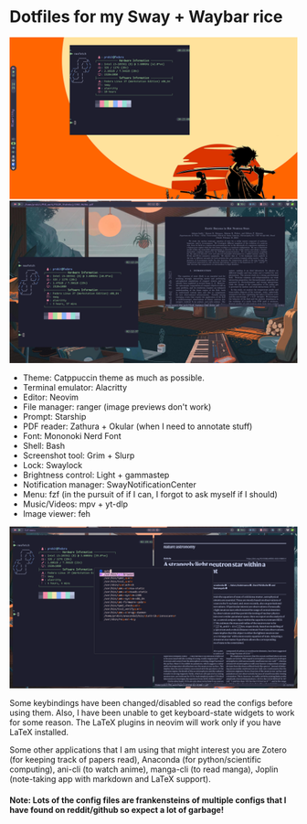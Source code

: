 # Dotfiles for my Sway + Waybar rice

![Preview of the latest version](preview3.png?raw=true "Preview of the rice latest title")
![Preview of the rice](preview1.png?raw=true "Preview of the rice title")

* Theme: Catppuccin theme as much as possible.
* Terminal emulator: Alacritty
* Editor: Neovim
* File manager: ranger (image previews don't work)
* Prompt: Starship
* PDF reader: Zathura + Okular (when I need to annotate stuff)
* Font: Mononoki Nerd Font
* Shell: Bash
* Screenshot tool: Grim + Slurp
* Lock: Swaylock
* Brightness control: Light + gammastep
* Notification manager: SwayNotificationCenter
* Menu: fzf (in the pursuit of if I can, I forgot to ask myself if I should)
* Music/Videos: mpv + yt-dlp
* Image viewer: feh

![Preview of the rice 2](preview2.png?raw=true "Preview of the rice 2 title")

Some keybindings have been changed/disabled so read the configs before using them. Also, I have been unable to get keyboard-state widgets to work for some reason. The LaTeX plugins in neovim will work only if you have LaTeX installed.

Some other applications that I am using that might interest you are Zotero (for
keeping track of papers read), Anaconda (for python/scientific computing),
ani-cli (to watch anime), manga-cli (to read manga), Joplin (note-taking app
with markdown and LaTeX support).
#### Note: Lots of the config files are frankensteins of multiple configs that I have found on reddit/github so expect a lot of garbage!
